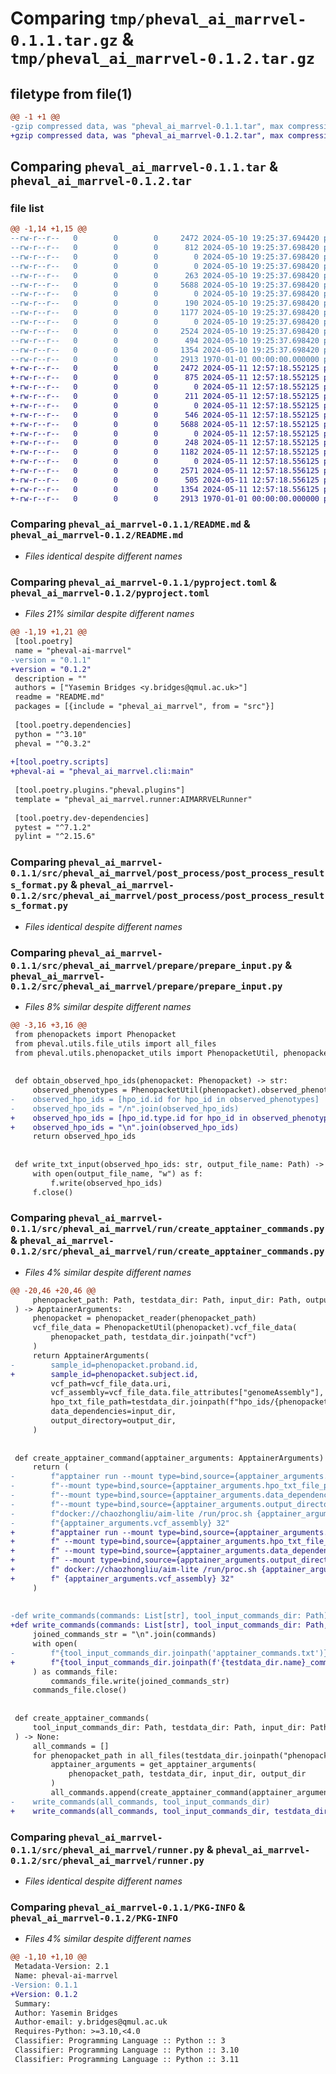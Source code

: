 # Comparing `tmp/pheval_ai_marrvel-0.1.1.tar.gz` & `tmp/pheval_ai_marrvel-0.1.2.tar.gz`

## filetype from file(1)

```diff
@@ -1 +1 @@
-gzip compressed data, was "pheval_ai_marrvel-0.1.1.tar", max compression
+gzip compressed data, was "pheval_ai_marrvel-0.1.2.tar", max compression
```

## Comparing `pheval_ai_marrvel-0.1.1.tar` & `pheval_ai_marrvel-0.1.2.tar`

### file list

```diff
@@ -1,14 +1,15 @@
--rw-r--r--   0        0        0     2472 2024-05-10 19:25:37.694420 pheval_ai_marrvel-0.1.1/README.md
--rw-r--r--   0        0        0      812 2024-05-10 19:25:37.698420 pheval_ai_marrvel-0.1.1/pyproject.toml
--rw-r--r--   0        0        0        0 2024-05-10 19:25:37.698420 pheval_ai_marrvel-0.1.1/src/pheval_ai_marrvel/__init__.py
--rw-r--r--   0        0        0        0 2024-05-10 19:25:37.698420 pheval_ai_marrvel-0.1.1/src/pheval_ai_marrvel/post_process/__init__.py
--rw-r--r--   0        0        0      263 2024-05-10 19:25:37.698420 pheval_ai_marrvel-0.1.1/src/pheval_ai_marrvel/post_process/post_process.py
--rw-r--r--   0        0        0     5688 2024-05-10 19:25:37.698420 pheval_ai_marrvel-0.1.1/src/pheval_ai_marrvel/post_process/post_process_results_format.py
--rw-r--r--   0        0        0        0 2024-05-10 19:25:37.698420 pheval_ai_marrvel-0.1.1/src/pheval_ai_marrvel/prepare/__init__.py
--rw-r--r--   0        0        0      190 2024-05-10 19:25:37.698420 pheval_ai_marrvel-0.1.1/src/pheval_ai_marrvel/prepare/prepare.py
--rw-r--r--   0        0        0     1177 2024-05-10 19:25:37.698420 pheval_ai_marrvel-0.1.1/src/pheval_ai_marrvel/prepare/prepare_input.py
--rw-r--r--   0        0        0        0 2024-05-10 19:25:37.698420 pheval_ai_marrvel-0.1.1/src/pheval_ai_marrvel/run/__init__.py
--rw-r--r--   0        0        0     2524 2024-05-10 19:25:37.698420 pheval_ai_marrvel-0.1.1/src/pheval_ai_marrvel/run/create_apptainer_commands.py
--rw-r--r--   0        0        0      494 2024-05-10 19:25:37.698420 pheval_ai_marrvel-0.1.1/src/pheval_ai_marrvel/run/run.py
--rw-r--r--   0        0        0     1354 2024-05-10 19:25:37.698420 pheval_ai_marrvel-0.1.1/src/pheval_ai_marrvel/runner.py
--rw-r--r--   0        0        0     2913 1970-01-01 00:00:00.000000 pheval_ai_marrvel-0.1.1/PKG-INFO
+-rw-r--r--   0        0        0     2472 2024-05-11 12:57:18.552125 pheval_ai_marrvel-0.1.2/README.md
+-rw-r--r--   0        0        0      875 2024-05-11 12:57:18.552125 pheval_ai_marrvel-0.1.2/pyproject.toml
+-rw-r--r--   0        0        0        0 2024-05-11 12:57:18.552125 pheval_ai_marrvel-0.1.2/src/pheval_ai_marrvel/__init__.py
+-rw-r--r--   0        0        0      211 2024-05-11 12:57:18.552125 pheval_ai_marrvel-0.1.2/src/pheval_ai_marrvel/cli.py
+-rw-r--r--   0        0        0        0 2024-05-11 12:57:18.552125 pheval_ai_marrvel-0.1.2/src/pheval_ai_marrvel/post_process/__init__.py
+-rw-r--r--   0        0        0      546 2024-05-11 12:57:18.552125 pheval_ai_marrvel-0.1.2/src/pheval_ai_marrvel/post_process/post_process.py
+-rw-r--r--   0        0        0     5688 2024-05-11 12:57:18.552125 pheval_ai_marrvel-0.1.2/src/pheval_ai_marrvel/post_process/post_process_results_format.py
+-rw-r--r--   0        0        0        0 2024-05-11 12:57:18.552125 pheval_ai_marrvel-0.1.2/src/pheval_ai_marrvel/prepare/__init__.py
+-rw-r--r--   0        0        0      248 2024-05-11 12:57:18.552125 pheval_ai_marrvel-0.1.2/src/pheval_ai_marrvel/prepare/prepare.py
+-rw-r--r--   0        0        0     1182 2024-05-11 12:57:18.552125 pheval_ai_marrvel-0.1.2/src/pheval_ai_marrvel/prepare/prepare_input.py
+-rw-r--r--   0        0        0        0 2024-05-11 12:57:18.556125 pheval_ai_marrvel-0.1.2/src/pheval_ai_marrvel/run/__init__.py
+-rw-r--r--   0        0        0     2571 2024-05-11 12:57:18.556125 pheval_ai_marrvel-0.1.2/src/pheval_ai_marrvel/run/create_apptainer_commands.py
+-rw-r--r--   0        0        0      505 2024-05-11 12:57:18.556125 pheval_ai_marrvel-0.1.2/src/pheval_ai_marrvel/run/run.py
+-rw-r--r--   0        0        0     1354 2024-05-11 12:57:18.556125 pheval_ai_marrvel-0.1.2/src/pheval_ai_marrvel/runner.py
+-rw-r--r--   0        0        0     2913 1970-01-01 00:00:00.000000 pheval_ai_marrvel-0.1.2/PKG-INFO
```

### Comparing `pheval_ai_marrvel-0.1.1/README.md` & `pheval_ai_marrvel-0.1.2/README.md`

 * *Files identical despite different names*

### Comparing `pheval_ai_marrvel-0.1.1/pyproject.toml` & `pheval_ai_marrvel-0.1.2/pyproject.toml`

 * *Files 21% similar despite different names*

```diff
@@ -1,19 +1,21 @@
 [tool.poetry]
 name = "pheval-ai-marrvel"
-version = "0.1.1"
+version = "0.1.2"
 description = ""
 authors = ["Yasemin Bridges <y.bridges@qmul.ac.uk>"]
 readme = "README.md"
 packages = [{include = "pheval_ai_marrvel", from = "src"}]
 
 [tool.poetry.dependencies]
 python = "^3.10"
 pheval = "^0.3.2"
 
+[tool.poetry.scripts]
+pheval-ai = "pheval_ai_marrvel.cli:main"
 
 [tool.poetry.plugins."pheval.plugins"]
 template = "pheval_ai_marrvel.runner:AIMARRVELRunner"
 
 [tool.poetry.dev-dependencies]
 pytest = "^7.1.2"
 pylint = "^2.15.6"
```

### Comparing `pheval_ai_marrvel-0.1.1/src/pheval_ai_marrvel/post_process/post_process_results_format.py` & `pheval_ai_marrvel-0.1.2/src/pheval_ai_marrvel/post_process/post_process_results_format.py`

 * *Files identical despite different names*

### Comparing `pheval_ai_marrvel-0.1.1/src/pheval_ai_marrvel/prepare/prepare_input.py` & `pheval_ai_marrvel-0.1.2/src/pheval_ai_marrvel/prepare/prepare_input.py`

 * *Files 8% similar despite different names*

```diff
@@ -3,16 +3,16 @@
 from phenopackets import Phenopacket
 from pheval.utils.file_utils import all_files
 from pheval.utils.phenopacket_utils import PhenopacketUtil, phenopacket_reader
 
 
 def obtain_observed_hpo_ids(phenopacket: Phenopacket) -> str:
     observed_phenotypes = PhenopacketUtil(phenopacket).observed_phenotypic_features()
-    observed_hpo_ids = [hpo_id.id for hpo_id in observed_phenotypes]
-    observed_hpo_ids = "/n".join(observed_hpo_ids)
+    observed_hpo_ids = [hpo_id.type.id for hpo_id in observed_phenotypes]
+    observed_hpo_ids = "\n".join(observed_hpo_ids)
     return observed_hpo_ids
 
 
 def write_txt_input(observed_hpo_ids: str, output_file_name: Path) -> None:
     with open(output_file_name, "w") as f:
         f.write(observed_hpo_ids)
     f.close()
```

### Comparing `pheval_ai_marrvel-0.1.1/src/pheval_ai_marrvel/run/create_apptainer_commands.py` & `pheval_ai_marrvel-0.1.2/src/pheval_ai_marrvel/run/create_apptainer_commands.py`

 * *Files 4% similar despite different names*

```diff
@@ -20,46 +20,46 @@
     phenopacket_path: Path, testdata_dir: Path, input_dir: Path, output_dir: Path
 ) -> ApptainerArguments:
     phenopacket = phenopacket_reader(phenopacket_path)
     vcf_file_data = PhenopacketUtil(phenopacket).vcf_file_data(
         phenopacket_path, testdata_dir.joinpath("vcf")
     )
     return ApptainerArguments(
-        sample_id=phenopacket.proband.id,
+        sample_id=phenopacket.subject.id,
         vcf_path=vcf_file_data.uri,
         vcf_assembly=vcf_file_data.file_attributes["genomeAssembly"],
         hpo_txt_file_path=testdata_dir.joinpath(f"hpo_ids/{phenopacket_path.stem}.txt"),
         data_dependencies=input_dir,
         output_directory=output_dir,
     )
 
 
 def create_apptainer_command(apptainer_arguments: ApptainerArguments) -> str:
     return (
-        f"apptainer run --mount type=bind,source={apptainer_arguments.vcf_path}, destination=/input/vcf.gz"
-        f"--mount type=bind,source={apptainer_arguments.hpo_txt_file_path},destination=/input/hpo.txt"
-        f"--mount type=bind,source={apptainer_arguments.data_dependencies},destination=/run/data_dependencies"
-        f"--mount type=bind,source={apptainer_arguments.output_directory}, destination=/out"
-        f"docker://chaozhongliu/aim-lite /run/proc.sh {apptainer_arguments.sample_id} "
-        f"{apptainer_arguments.vcf_assembly} 32"
+        f"apptainer run --mount type=bind,source={apptainer_arguments.vcf_path},destination=/input/vcf.gz"
+        f" --mount type=bind,source={apptainer_arguments.hpo_txt_file_path},destination=/input/hpo.txt"
+        f" --mount type=bind,source={apptainer_arguments.data_dependencies},destination=/run/data_dependencies"
+        f" --mount type=bind,source={apptainer_arguments.output_directory},destination=/out"
+        f" docker://chaozhongliu/aim-lite /run/proc.sh {apptainer_arguments.sample_id}"
+        f" {apptainer_arguments.vcf_assembly} 32"
     )
 
 
-def write_commands(commands: List[str], tool_input_commands_dir: Path) -> None:
+def write_commands(commands: List[str], tool_input_commands_dir: Path, testdata_dir: Path) -> None:
     joined_commands_str = "\n".join(commands)
     with open(
-        f"{tool_input_commands_dir.joinpath('apptainer_commands.txt')}", "w"
+        f"{tool_input_commands_dir.joinpath(f'{testdata_dir.name}_commands.txt')}", "w"
     ) as commands_file:
         commands_file.write(joined_commands_str)
     commands_file.close()
 
 
 def create_apptainer_commands(
     tool_input_commands_dir: Path, testdata_dir: Path, input_dir: Path, output_dir: Path
 ) -> None:
     all_commands = []
     for phenopacket_path in all_files(testdata_dir.joinpath("phenopackets")):
         apptainer_arguments = get_apptainer_arguments(
             phenopacket_path, testdata_dir, input_dir, output_dir
         )
         all_commands.append(create_apptainer_command(apptainer_arguments))
-    write_commands(all_commands, tool_input_commands_dir)
+    write_commands(all_commands, tool_input_commands_dir, testdata_dir)
```

### Comparing `pheval_ai_marrvel-0.1.1/src/pheval_ai_marrvel/runner.py` & `pheval_ai_marrvel-0.1.2/src/pheval_ai_marrvel/runner.py`

 * *Files identical despite different names*

### Comparing `pheval_ai_marrvel-0.1.1/PKG-INFO` & `pheval_ai_marrvel-0.1.2/PKG-INFO`

 * *Files 4% similar despite different names*

```diff
@@ -1,10 +1,10 @@
 Metadata-Version: 2.1
 Name: pheval-ai-marrvel
-Version: 0.1.1
+Version: 0.1.2
 Summary: 
 Author: Yasemin Bridges
 Author-email: y.bridges@qmul.ac.uk
 Requires-Python: >=3.10,<4.0
 Classifier: Programming Language :: Python :: 3
 Classifier: Programming Language :: Python :: 3.10
 Classifier: Programming Language :: Python :: 3.11
```

